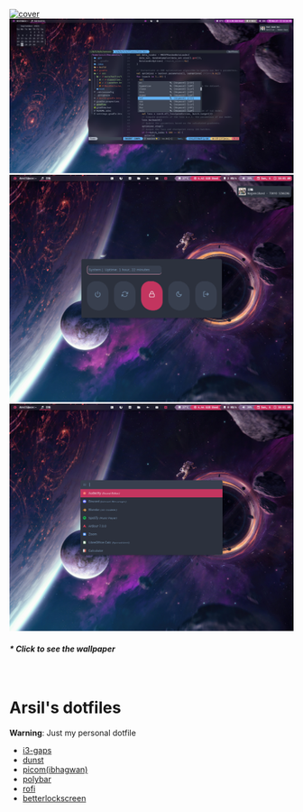 [![cover](./images/screenshot.png)](https://raw.githubusercontent.com/rebelate/wallpaper/main/Wallpaper-015.jpg)
[![cover2](./images/screenshot1.png)](https://raw.githubusercontent.com/rebelate/wallpaper/main/Wallpaper-019.jpg)
![cover3](./images/screenshot2.png)
![cover4](./images/screenshot3.png)
##### \* Click to see the wallpaper

<BR>

# Arsil's dotfiles

**Warning**: Just my personal dotfile

- [i3-gaps](https://github.com/Airblader/i3)
- [dunst](https://github.com/dunst-project/dunst)
- [picom(ibhagwan)](https://github.com/ibhagwan/picom)
- [polybar](https://github.com/polybar/polybar)
- [rofi](https://github.com/davatorium/rofi)
- [betterlockscreen](https://github.com/betterlockscreen/betterlockscreen)
